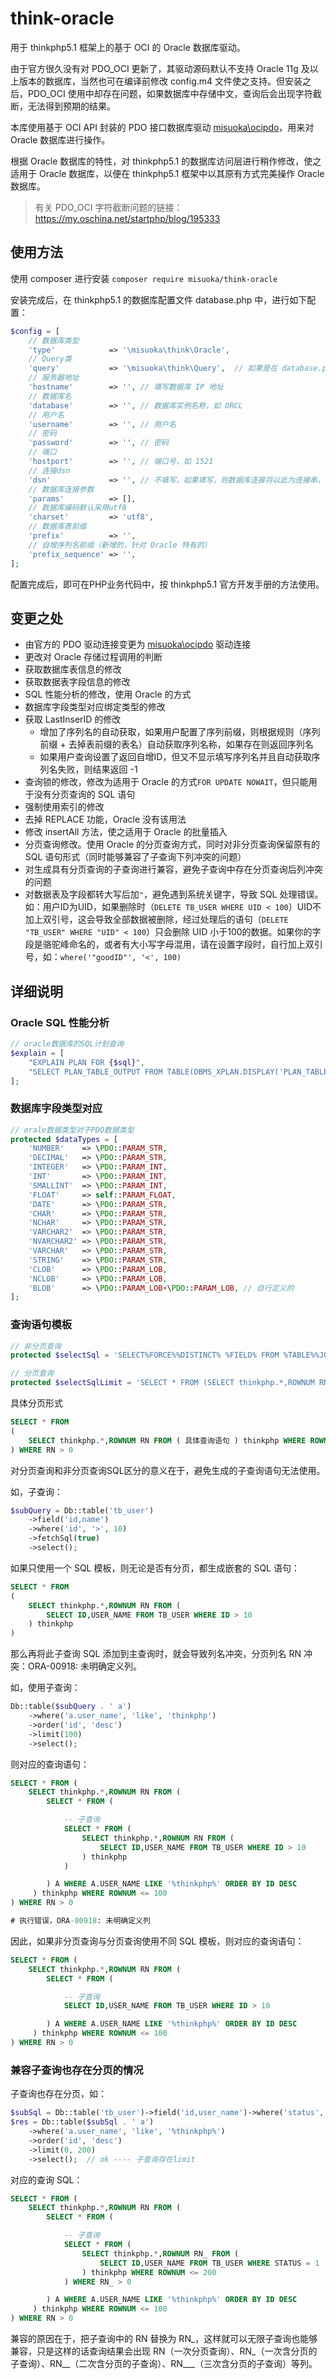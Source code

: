 # think-oracle
用于 thinkphp5.1 框架上的基于 OCI 的 Oracle 数据库驱动。

由于官方很久没有对 PDO_OCI 更新了，其驱动源码默认不支持 Oracle 11g 及以上版本的数据库，当然也可在编译前修改 config.m4 文件使之支持。但安装之后，PDO_OCI 使用中却存在问题，如果数据库中存储中文，查询后会出现字符截断，无法得到预期的结果。

本库使用基于 OCI API 封装的 PDO 接口数据库驱动 [misuoka\ocipdo](https://github.com/misuoka/ocipdo)，用来对 Oracle 数据库进行操作。

根据 Oracle 数据库的特性，对 thinkphp5.1 的数据库访问层进行稍作修改，使之适用于 Oracle 数据库，以便在 thinkphp5.1 框架中以其原有方式完美操作 Oracle 数据库。

> 有关 PDO_OCI 字符截断问题的链接：https://my.oschina.net/startphp/blog/195333

## 使用方法

使用 composer 进行安装 `composer require misuoka/think-oracle`

安装完成后，在 thinkphp5.1 的数据库配置文件 database.php 中，进行如下配置：

```php
$config = [
    // 数据库类型
    'type'            => '\misuoka\think\Oracle',
    // Query类
    'query'           => '\misuoka\think\Query',  // 如果是在 database.php 中配置，不需要填写此项，但如果是这种用法 Db::connect($config)，请填写此项
    // 服务器地址
    'hostname'        => '', // 填写数据库 IP 地址
    // 数据库名
    'database'        => '', // 数据库实例名称，如 ORCL
    // 用户名
    'username'        => '', // 用户名
    // 密码
    'password'        => '', // 密码
    // 端口
    'hostport'        => '', // 端口号，如 1521
    // 连接dsn
    'dsn'             => '', // 不填写，如果填写，则数据库连接将以此为连接串，将忽略除账号密码外的参数
    // 数据库连接参数
    'params'          => [],
    // 数据库编码默认采用utf8
    'charset'         => 'utf8',
    // 数据库表前缀
    'prefix'          => '',
    // 自增序列名前缀（新增的，针对 Oracle 特有的）
    'prefix_sequence' => '',
];
```

配置完成后，即可在PHP业务代码中，按 thinkphp5.1 官方开发手册的方法使用。

## 变更之处

- 由官方的 PDO 驱动连接变更为 [misuoka\ocipdo](https://github.com/misuoka/ocipdo) 驱动连接
- 更改对 Oracle 存储过程调用的判断
- 获取数据库表信息的修改
- 获取数据表字段信息的修改
- SQL 性能分析的修改，使用 Oracle 的方式
- 数据库字段类型对应绑定类型的修改
- 获取 LastInserID 的修改
    - 增加了序列名的自动获取，如果用户配置了序列前缀，则根据规则（序列前缀 + 去掉表前缀的表名）自动获取序列名称，如果存在则返回序列名
    - 如果用户查询设置了返回自增ID，但又不显示填写序列名并且自动获取序列名失败，则结果返回 -1 
- 查询锁的修改，修改为适用于 Oracle 的方式`FOR UPDATE NOWAIT`，但只能用于没有分页查询的 SQL 语句
- 强制使用索引的修改
- 去掉 REPLACE 功能，Oracle 没有该用法
- 修改 insertAll 方法，使之适用于 Oracle 的批量插入
- 分页查询修改。使用 Oracle 的分页查询方式，同时对非分页查询保留原有的 SQL 语句形式（同时能够兼容了子查询下列冲突的问题）
- 对生成具有分页查询的子查询进行兼容，避免子查询中存在分页查询后列冲突的问题
- 对数据表及字段都转大写后加`"`，避免遇到系统关键字，导致 SQL 处理错误。如：用户ID为UID，如果删除时（`DELETE TB_USER WHERE UID < 100`）UID不加上双引号，这会导致全部数据被删除，经过处理后的语句（`DELETE "TB_USER" WHERE "UID" < 100`）只会删除 UID 小于100的数据。如果你的字段是骆驼峰命名的，或者有大小写字母混用，请在设置字段时，自行加上双引号，如：`where('"goodID"', '<', 100)`


## 详细说明

### Oracle SQL 性能分析
```PHP
// oracle数据库的SQL计划查询
$explain = [
    "EXPLAIN PLAN FOR {$sql}",
    "SELECT PLAN_TABLE_OUTPUT FROM TABLE(DBMS_XPLAN.DISPLAY('PLAN_TABLE'))",
];
```
### 数据库字段类型对应
```PHP
// orale数据类型对于PDO数据类型
protected $dataTypes = [
    'NUMBER'    => \PDO::PARAM_STR,
    'DECIMAL'   => \PDO::PARAM_STR,
    'INTEGER'   => \PDO::PARAM_INT,
    'INT'       => \PDO::PARAM_INT,
    'SMALLINT'  => \PDO::PARAM_INT,
    'FLOAT'     => self::PARAM_FLOAT,
    'DATE'      => \PDO::PARAM_STR, 
    'CHAR'      => \PDO::PARAM_STR,
    'NCHAR'     => \PDO::PARAM_STR,
    'VARCHAR2'  => \PDO::PARAM_STR,
    'NVARCHAR2' => \PDO::PARAM_STR,
    'VARCHAR'   => \PDO::PARAM_STR,
    'STRING'    => \PDO::PARAM_STR,
    'CLOB'      => \PDO::PARAM_LOB,
    'NCLOB'     => \PDO::PARAM_LOB,
    'BLOB'      => \PDO::PARAM_LOB+\PDO::PARAM_LOB, // 自行定义的
];
```
### 查询语句模板

```PHP
// 非分页查询
protected $selectSql = 'SELECT%FORCE%%DISTINCT% %FIELD% FROM %TABLE%%JOIN%%WHERE%%GROUP%%HAVING%%UNION%%ORDER% %LOCK%%COMMENT%';

// 分页查询
protected $selectSqlLimit = 'SELECT * FROM (SELECT thinkphp.*,ROWNUM RN FROM (SELECT%FORCE%%DISTINCT% %FIELD% FROM %TABLE%%JOIN%%WHERE%%GROUP%%HAVING%%UNION%%ORDER%) thinkphp%LIMIT_END%)%LIMIT_BEGIN%%COMMENT%';

```
具体分页形式
```SQL
SELECT * FROM 
(    
    SELECT thinkphp.*,ROWNUM RN FROM ( 具体查询语句 ) thinkphp WHERE ROWNUM <= 100
) WHERE RN > 0 
```
对分页查询和非分页查询SQL区分的意义在于，避免生成的子查询语句无法使用。

如，子查询：
```PHP
$subQuery = Db::table('tb_user')
    ->field('id,name')
    ->where('id', '>', 10)
    ->fetchSql(true)
    ->select();
```
如果只使用一个 SQL 模板，则无论是否有分页，都生成嵌套的 SQL 语句：
```SQL
SELECT * FROM 
(
    SELECT thinkphp.*,ROWNUM RN FROM ( 
        SELECT ID,USER_NAME FROM TB_USER WHERE ID > 10
    ) thinkphp 
) 
```
那么再将此子查询 SQL 添加到主查询时，就会导致列名冲突，分页列名 RN 冲突：ORA-00918: 未明确定义列。

如，使用子查询：
```PHP
Db::table($subQuery . ' a')
    ->where('a.user_name', 'like', 'thinkphp')
    ->order('id', 'desc')
    ->limit(100)
    ->select();
```
则对应的查询语句：
```SQL
SELECT * FROM (
    SELECT thinkphp.*,ROWNUM RN FROM ( 
        SELECT * FROM (

            -- 子查询
            SELECT * FROM (
                SELECT thinkphp.*,ROWNUM RN FROM ( 
                    SELECT ID,USER_NAME FROM TB_USER WHERE ID > 10
                ) thinkphp 
            ) 

        ) A WHERE A.USER_NAME LIKE '%thinkphp%' ORDER BY ID DESC
     ) thinkphp WHERE ROWNUM <= 100
) WHERE RN > 0 

# 执行错误，ORA-00918: 未明确定义列
```
因此，如果非分页查询与分页查询使用不同 SQL 模板，则对应的查询语句：
```SQL
SELECT * FROM (
    SELECT thinkphp.*,ROWNUM RN FROM ( 
        SELECT * FROM (

            -- 子查询
            SELECT ID,USER_NAME FROM TB_USER WHERE ID > 10

        ) A WHERE A.USER_NAME LIKE '%thinkphp%' ORDER BY ID DESC
     ) thinkphp WHERE ROWNUM <= 100
) WHERE RN > 0 
```

### 兼容子查询也存在分页的情况

子查询也存在分页，如：
```PHP
$subSql = Db::table('tb_user')->field('id,user_name')->where('status', '=', 1)->limit(0, 200)->buildSql(); 
$res = Db::table($subSql . ' a')
    ->where('a.user_name', 'like', '%thinkphp%')
    ->order('id', 'desc')
    ->limit(0, 200)
    ->select();  // ok ---- 子查询存在limit
```
对应的查询 SQL：
```SQL
SELECT * FROM (
    SELECT thinkphp.*,ROWNUM RN FROM ( 
        SELECT * FROM (

            -- 子查询
            SELECT * FROM (
                SELECT thinkphp.*,ROWNUM RN_ FROM ( 
                    SELECT ID,USER_NAME FROM TB_USER WHERE STATUS = 1
                ) thinkphp WHERE ROWNUM <= 200
            ) WHERE RN_ > 0

        ) A WHERE A.USER_NAME LIKE '%thinkphp%' ORDER BY ID DESC
     ) thinkphp WHERE ROWNUM <= 100
) WHERE RN > 0 
```
兼容的原因在于，把子查询中的 RN 替换为 RN_，这样就可以无限子查询也能够兼容，只是这样的话查询结果会出现 RN（一次分页查询）、RN_（一次含分页的子查询）、RN__（二次含分页的子查询）、RN___（三次含分页的子查询）等列。


